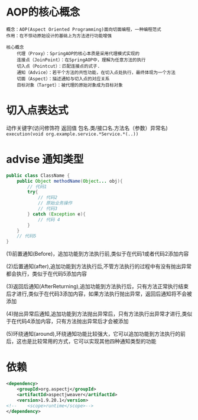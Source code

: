 # AOP的核心概念
>>>
    概念：AOP(Aspect Oriented Programming)面向切面编程，一种编程范式
    作用：在不惊动原始设计的基础上为方法进行功能增强
    
    核心概念
        代理（Proxy）：SpringAOP的核心本质是采用代理模式实现的
        连接点（JoinPoint）：在SpringAOP中，理解为任意方法的执行
        切入点（Pointcut）：匹配连接点的式子.
        通知（Advice）：若干个方法的共性功能，在切入点处执行，最终体现为一个方法
        切面（Aspect）：描述通知与切入点的对应关系
        目标对象（Target）：被代理的原始对象成为目标对象
# 切入点表达式
 
动作关键字(访问修饰符 返回值 包名.类/接口名.方法名（参数）异常名)
`execution(void org.example.service.*Service.*(..))`



# advise 通知类型
```java
public class ClassName {
    public Object methodName(Object... obj){
        // 代码1
        try{
            // 代码2
            // 原始业务操作
            // 代码3
        } catch (Exception e){
            // 代码 4
        }
    }
    // 代码5
}
```


(1)前置通知(Before)，追加功能到方法执行前,类似于在代码1或者代码2添加内容

(2)后置通知(after),追加功能到方法执行后,不管方法执行的过程中有没有抛出异常都会执行，类似于在代码5添加内容

(3)返回后通知(AfterReturning),追加功能到方法执行后，只有方法正常执行结束后才进行,类似于在代码3添加内容，如果方法执行抛出异常，返回后通知将不会被添加

(4)抛出异常后通知,追加功能到方法抛出异常后，只有方法执行出异常才进行,类似于在代码4添加内容，只有方法抛出异常后才会被添加

(5)环绕通知(around),环绕通知功能比较强大，它可以追加功能到方法执行的前后，这也是比较常用的方式，它可以实现其他四种通知类型的功能

# 依赖
```xml
<dependency>
    <groupId>org.aspectj</groupId>
    <artifactId>aspectjweaver</artifactId>
    <version>1.9.20.1</version>
<!--    <scope>runtime</scope>-->
</dependency>
```

